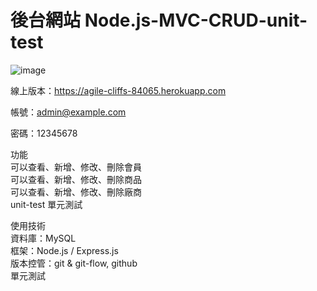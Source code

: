 # 後台網站 Node.js-MVC-CRUD-unit-test

![image](https://github.com/zhouchenyu000/Node.js-MVC-CRUD-unit-test/public/images/demo.png)

線上版本：https://agile-cliffs-84065.herokuapp.com   

帳號：admin@example.com 

密碼：12345678 

功能   
可以查看、新增、修改、刪除會員   
可以查看、新增、修改、刪除商品   
可以查看、新增、修改、刪除廠商  
unit-test 單元測試


使用技術   
資料庫：MySQL   
框架：Node.js / Express.js   
版本控管：git & git-flow, github  
單元測試

